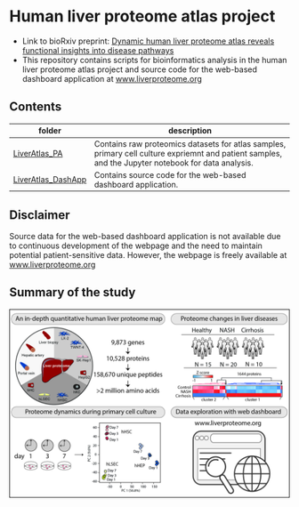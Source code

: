 # Human liver proteome atlas project
- Link to bioRxiv preprint: [Dynamic human liver proteome atlas reveals functional insights into disease pathways](https://www.biorxiv.org/content/10.1101/2022.01.28.478194v1.full)
- This repository contains scripts for bioinformatics analysis in the human liver proteome atlas project and source code for the web-based dashboard application at www.liverproteome.org

## Contents

folder                      | description
------------------------- | --------------------------------------
[LiverAtlas_PA](LiverAtlas_PA)    | Contains raw proteomics datasets for atlas samples, primary cell culture expriemnt and patient samples, and the Jupyter notebook for data analysis.
[LiverAtlas_DashApp](LiverAtlas_DashApp)    | Contains source code for the web-based dashboard application. 

## Disclaimer
Source data for the web-based dashboard application is not available due to continuous development of the webpage and the need to maintain potential patient-sensitive data. 
However, the webpage is freely available at www.liverproteome.org

## Summary of the study
![Synopsis](Images/Study_overview.jpg)
